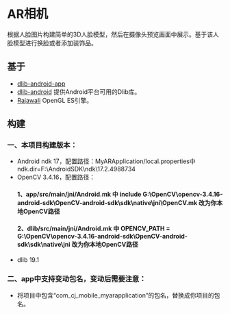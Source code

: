 AR相机
===================================
根据人脸图片构建简单的3D人脸模型，然后在摄像头预览画面中展示。基于该人脸模型进行换脸或者添加装饰品。

基于
----------------------------------- 
* [dlib-android-app](https://github.com/tzutalin/dlib-android-app)
* [dlib-android](https://github.com/tzutalin/dlib-android) 提供Android平台可用的Dlib库。
* [Rajawali](https://github.com/Rajawali/Rajawali) OpenGL ES引擎。

构建
-----------------------------------  
### 一、本项目构建版本：
 * Android ndk 17，配置路径：MyARApplication/local.properties中ndk.dir=F\:\\AndroidSDK\\ndk\\17.2.4988734
 * OpenCV 3.4.16，配置路径：
   #### 1、app/src/main/jni/Android.mk 中 include G:\OpenCV\opencv-3.4.16-android-sdk\OpenCV-android-sdk\sdk\native\jni\OpenCV.mk  改为你本地OpenCV路径
   #### 2、dlib/src/main/jni/Android.mk 中 OPENCV_PATH = G:\OpenCV\opencv-3.4.16-android-sdk\OpenCV-android-sdk\sdk\native\jni  改为你本地OpenCV路径
 * dlib 19.1
### 二、app中支持变动包名，变动后需要注意：
 * 将项目中包含“com_cj_mobile_myarapplication”的包名，替换成你项目的包名。